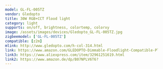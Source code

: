 ```yaml
---
model: GL-FL-005TZ
vendor: Gledopto
title: 30W RGB+CCT Flood light
category: light
supports: on/off, brightness, colortemp, colorxy
image: /assets/images/devices/Gledopto_GL-FL-005TZ.jpg
zigbeemodel: ['GL-FL-005TZ']
compatible: [z2m]
mlink: http://www.gledopto.com/h-col-314.html
link: https://www.amazon.com/GLEDOPTO-Dimmable-Floodlight-Compatible-Playground/dp/B07QXV1XLT
link3: https://www.aliexpress.com/item/32961251619.html
link2: https://www.amazon.de/dp/B07NPLV6T6?
---
```


